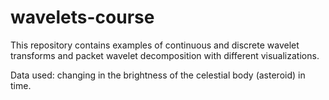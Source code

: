 # wavelets-course

This repository contains examples of continuous and discrete wavelet transforms and packet 
wavelet decomposition with different visualizations.

Data used: changing in the brightness of the celestial body (asteroid) in time.
